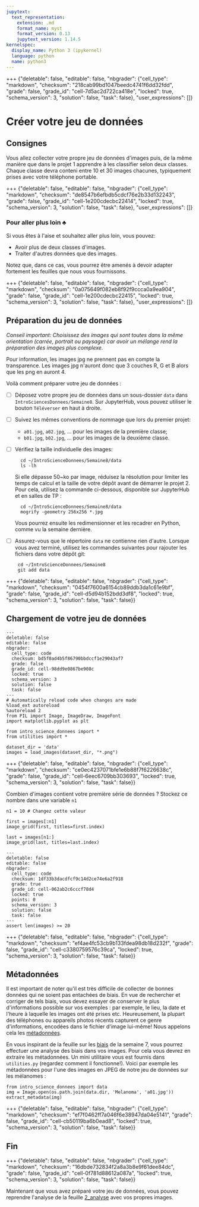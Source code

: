 ```yaml
---
jupytext:
  text_representation:
    extension: .md
    format_name: myst
    format_version: 0.13
    jupytext_version: 1.14.5
kernelspec:
  display_name: Python 3 (ipykernel)
  language: python
  name: python3
---
```


+++ {"deletable": false, "editable": false, "nbgrader": {"cell_type": "markdown", "checksum": "218cab99bd1047beedc4741f6dd32fdd", "grade": false, "grade_id": "cell-7d5ac2d722ca418e", "locked": true, "schema_version": 3, "solution": false, "task": false}, "user_expressions": []}

# Créer votre jeu de données

## Consignes

Vous allez collecter votre propre jeu de données d'images puis, de la même manière que dans le projet 1 apprendre à les classifier selon deux classes. Chaque
classe devra conteni entre 10 et 30 images chacunes, typiquement prises avec votre
téléphone portable.

+++ {"deletable": false, "editable": false, "nbgrader": {"cell_type": "markdown", "checksum": "de8547b6efbdb5cdcf76e2b33d132243", "grade": false, "grade_id": "cell-1e200cdecbc22414", "locked": true, "schema_version": 3, "solution": false, "task": false}, "user_expressions": []}

### Pour aller plus loin $\clubsuit$

Si vous êtes à l'aise et souhaitez aller plus loin, vous pouvez:

- Avoir plus de deux classes d'images.
- Traiter d'autres données que des images. 

Notez que, dans ce cas, vous pourrez être amenés à devoir adapter
fortement les feuilles que nous vous fournissons.

+++ {"deletable": false, "editable": false, "nbgrader": {"cell_type": "markdown", "checksum": "0a075649f082eb8f92f9ccca0a9ea904", "grade": false, "grade_id": "cell-1e200cdecbc22415", "locked": true, "schema_version": 3, "solution": false, "task": false}, "user_expressions": []}

## Préparation du jeu de données

*Conseil important: Choisissez des images qui sont toutes dans la même
orientation (carrée, portrait ou paysage) car avoir un mélange rend la
préparation des images plus complexe.*

Pour information, les images jpg ne prennent pas en compte la transparence. Les images jpg n'auront donc que 3 couches R, G et B alors que les png en auront 4.

Voilà comment préparer votre jeu de données :
- [ ] Déposez votre propre jeu de données dans un sous-dossier `data`
    dans `IntroSciencesDonnees/Semaine8`. Sur JupyterHub, vous pouvez
    utiliser le bouton `Téléverser` en haut à droite.

- [ ] Suivez les mêmes conventions de nommage que lors du premier projet:
    - `a01.jpg`, `a02.jpg`, ... pour les images de la première classe;
    - `b01.jpg`, `b02.jpg`, ... pour les images de la deuxième classe.

- [ ] Vérifiez la taille individuelle des images:

        cd ~/IntroScienceDonnees/Semaine8/data
		ls -lh

    Si elle dépasse 50~ko par image, réduisez la résolution pour
    limiter les temps de calcul et la taille de votre dépôt avant de
    démarrer le projet 2. Pour cela, utilisez la commande ci-dessous,
    disponible sur JupyterHub et en salles de TP :

        cd ~/IntroScienceDonnees/Semaine8/data
        mogrify -geometry 256x256 *.jpg 
       
    Vous pourrez ensuite les redimensionner et les recadrer en Python,
    comme vu la semaine dernière.

- [ ] Assurez-vous que le répertoire `data` ne contienne rien
    d'autre. Lorsque vous avez terminé, utilisez les commandes
    suivantes pour rajouter les fichiers dans votre dépôt git:
  
       cd ~/IntroScienceDonnees/Semaine8
       git add data

+++ {"deletable": false, "editable": false, "nbgrader": {"cell_type": "markdown", "checksum": "0454f7600a6154cb89ddb3da1c61e9bf", "grade": false, "grade_id": "cell-d5d94b152bdd3df8", "locked": true, "schema_version": 3, "solution": false, "task": false}}

## Chargement de votre jeu de données

```{code-cell}
---
deletable: false
editable: false
nbgrader:
  cell_type: code
  checksum: bd5f0ad4b5f86790bbdccf1e29043af7
  grade: false
  grade_id: cell-98dd9e0867be908c
  locked: true
  schema_version: 3
  solution: false
  task: false
---
# Automatically reload code when changes are made
%load_ext autoreload
%autoreload 2
from PIL import Image, ImageDraw, ImageFont
import matplotlib.pyplot as plt

from intro_science_donnees import *
from utilities import *
```

```{code-cell}
dataset_dir = 'data'
images = load_images(dataset_dir, "*.png")
```

+++ {"deletable": false, "editable": false, "nbgrader": {"cell_type": "markdown", "checksum": "ce0ec4237071bfe1e6b88f7f6226638c", "grade": false, "grade_id": "cell-6eec6709bb303693", "locked": true, "schema_version": 3, "solution": false, "task": false}}

Combien d'images contient votre première série de données ? Stockez ce nombre dans une variable `n1`

```{code-cell}
n1 = 10 # Changez cette valeur
```

```{code-cell}
first = images[:n1]
image_grid(first, titles=first.index)
```

```{code-cell}
last = images[n1:]
image_grid(last, titles=last.index)
```

```{code-cell}
---
deletable: false
editable: false
nbgrader:
  cell_type: code
  checksum: 1df33b3dacdfcf9c14d2ce74e6a2f918
  grade: true
  grade_id: cell-062ab2c6cccf78d4
  locked: true
  points: 0
  schema_version: 3
  solution: false
  task: false
---
assert len(images) >= 20
```

+++ {"deletable": false, "editable": false, "nbgrader": {"cell_type": "markdown", "checksum": "ef4ae4fc53cb9b133fdea98db18d232f", "grade": false, "grade_id": "cell-c3380759576c39ca", "locked": true, "schema_version": 3, "solution": false, "task": false}}

## Métadonnées

Il est important de noter qu'il est très difficile de collecter de
bonnes données qui ne soient pas entachées de biais. En vue de
rechercher et corriger de tels biais, vous devez essayer de conserver
le plus d'informations possible sur vos exemples : par exemple, le
lieu, la date et l'heure à laquelle les images ont été prises
etc. Heureusement, la plupart des téléphones ou appareils photos
récents capturent ce genre d'informations, encodées dans le fichier
d'image lui-même! Nous appelons cela les
[métadonnées](https://fr.wikipedia.org/wiki/M%C3%A9tadonn%C3%A9e).

En vous inspirant de la feuille sur les [biais](Semaine7/1_biais.md)
de la semaine 7, vous pourrez effectuer une analyse des biais dans vos
images. Pour cela vous devrez en extraire les métadonnées. Un mini
utilitaire vous est fournis dans `utilities.py` (regardez comment il
fonctionne!). Voici par exemple les métadonnées pour l'une des images
en JPEG de notre jeu de données sur les mélanomes :

```{code-cell}
from intro_science_donnees import data
img = Image.open(os.path.join(data.dir, 'Melanoma', 'a01.jpg'))
extract_metadata(img)
```

+++ {"deletable": false, "editable": false, "nbgrader": {"cell_type": "markdown", "checksum": "ef7f0462ff7a046f6e38947da04e5141", "grade": false, "grade_id": "cell-cb50119ba6b0ead8", "locked": true, "schema_version": 3, "solution": false, "task": false}}

## Fin

+++ {"deletable": false, "editable": false, "nbgrader": {"cell_type": "markdown", "checksum": "16dbde732834f2a8a3b8e9f61dee84dc", "grade": false, "grade_id": "cell-0f781d88612a087a", "locked": true, "schema_version": 3, "solution": false, "task": false}}

Maintenant que vous avez préparé votre jeu de données, vous pouvez
reprendre l'analyse de la feuille [2_analyse](2_analyse.md) avec vos propres images.
